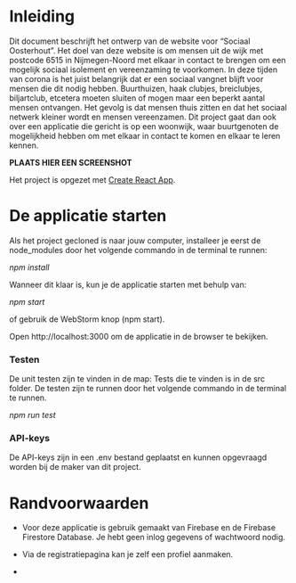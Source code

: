 # Inleiding
Dit document beschrijft het ontwerp van de website voor “Sociaal Oosterhout”.
Het doel van deze website is om mensen uit de wijk met postcode 6515 in Nijmegen-Noord met elkaar in contact te brengen om een mogelijk sociaal isolement en vereenzaming te voorkomen.
In deze tijden van corona is het juist belangrijk dat er een sociaal vangnet blijft voor mensen die dit nodig hebben.
Buurthuizen, haak clubjes, breiclubjes, biljartclub, etcetera moeten sluiten of mogen maar een beperkt aantal mensen ontvangen. Het gevolg is dat mensen thuis zitten en dat het sociaal netwerk kleiner wordt en mensen vereenzamen.
Dit project gaat dan ook over een applicatie die gericht is op een woonwijk, waar buurtgenoten de mogelijkheid hebben om met elkaar in contact te komen en elkaar te leren kennen.

**PLAATS HIER EEN SCREENSHOT**

Het project is opgezet met  [Create React App](https://github.com/facebook/create-react-app).

# De applicatie starten
Als het project gecloned is naar jouw computer, installeer je eerst de node_modules door het volgende commando in de terminal te runnen:

_npm install_

Wanneer dit klaar is, kun je de applicatie starten met behulp van:

_npm start_

of gebruik de WebStorm knop (npm start). 

Open http://localhost:3000 om de applicatie in de browser te bekijken.

### Testen
De unit testen zijn te vinden in de map: Tests die te vinden is in de src folder.
De testen zijn te runnen door het volgende commando in de terminal te runnen.

_npm run test_

### API-keys
De API-keys zijn in een .env bestand geplaatst en kunnen opgevraagd worden bij de maker van dit project.

# Randvoorwaarden

* Voor deze applicatie is gebruik gemaakt van Firebase en de Firebase Firestore Database. Je hebt geen inlog gegevens of wachtwoord nodig.
* Via de registratiepagina kan je zelf een profiel aanmaken.

* 

